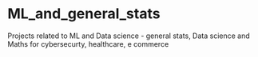 # ML_and_general_stats
Projects related to ML and Data science - general stats, Data science and Maths for cybersecurty, healthcare, e commerce
